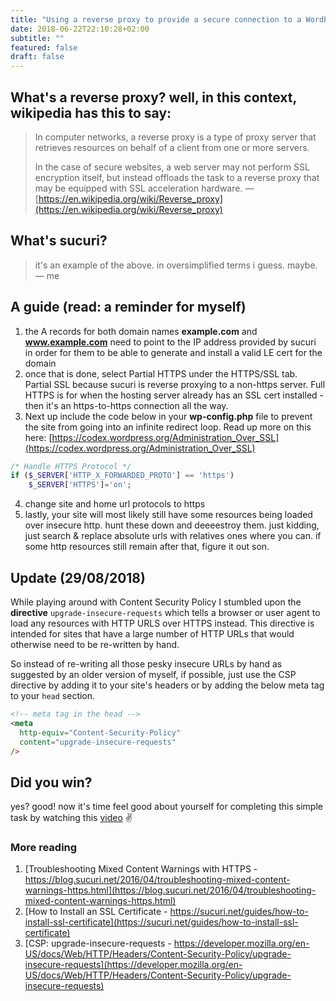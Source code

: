 ```yaml
---
title: "Using a reverse proxy to provide a secure connection to a WordPress site"
date: 2018-06-22T22:10:28+02:00
subtitle: ""
featured: false
draft: false
---
```


## What's a reverse proxy? well, in this context, wikipedia has this to say:

> In computer networks, a reverse proxy is a type of proxy server that retrieves resources on behalf of a client from one or more servers.
>
> In the case of secure websites, a web server may not perform SSL encryption itself, but instead offloads the task to a reverse proxy that may be equipped with SSL acceleration hardware.
> &mdash; [https://en.wikipedia.org/wiki/Reverse_proxy](https://en.wikipedia.org/wiki/Reverse_proxy)

## What's sucuri?

> it's an example of the above. in oversimplified terms i guess. maybe.
> &mdash; me

## A guide (read: a reminder for myself)

1. the A records for both domain names **example.com** and **www.example.com** need to point to the IP address provided by sucuri in order for them to be able to generate and install a valid LE cert for the domain
2. once that is done, select Partial HTTPS under the HTTPS/SSL tab. Partial SSL because sucuri is reverse proxying to a non-https server. Full HTTPS is for when the hosting server already has an SSL cert installed - then it's an https-to-https connection all the way.
3. Next up include the code below in your **wp-config.php** file to prevent the site from going into an infinite redirect loop. Read up more on this here: [https://codex.wordpress.org/Administration_Over_SSL](https://codex.wordpress.org/Administration_Over_SSL)

```php
/* Handle HTTPS Protocol */
if ($_SERVER['HTTP_X_FORWARDED_PROTO'] == 'https')
	$_SERVER['HTTPS']='on';
```

4. change site and home url protocols to https
5. lastly, your site will most likely still have some resources being loaded over insecure http. hunt these down and deeeestroy them. just kidding, just search & replace absolute urls with relatives ones where you can. if some http resources still remain after that, figure it out son.

## Update (29/08/2018)

While playing around with Content Security Policy I stumbled upon the **directive** `upgrade-insecure-requests` which tells a browser or user agent to load any resources with HTTP URLS over HTTPS instead. This directive is intended for sites that have a large number of HTTP URLs that would otherwise need to be re-written by hand.

So instead of re-writing all those pesky insecure URLs by hand as suggested by an older version of myself, if possible, just use the CSP directive by adding it to your site's headers or by adding the below meta tag to your `head` section.

```html
<!-- meta tag in the head -->
<meta
  http-equiv="Content-Security-Policy"
  content="upgrade-insecure-requests"
/>
```

## Did you win?

yes? good! now it's time feel good about yourself for completing this simple task by watching this [video](https://www.youtube.com/watch?v=JrO46CJd9ns) ✌️

### More reading

1. [Troubleshooting Mixed Content Warnings with HTTPS - https://blog.sucuri.net/2016/04/troubleshooting-mixed-content-warnings-https.html](https://blog.sucuri.net/2016/04/troubleshooting-mixed-content-warnings-https.html)
2. [How to Install an SSL Certificate - https://sucuri.net/guides/how-to-install-ssl-certificate](https://sucuri.net/guides/how-to-install-ssl-certificate)
3. [CSP: upgrade-insecure-requests - https://developer.mozilla.org/en-US/docs/Web/HTTP/Headers/Content-Security-Policy/upgrade-insecure-requests](https://developer.mozilla.org/en-US/docs/Web/HTTP/Headers/Content-Security-Policy/upgrade-insecure-requests)
